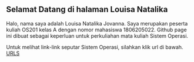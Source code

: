 ## Selamat Datang di halaman Louisa Natalika

Halo, nama saya adalah Louisa Natalika Jovanna. Saya merupakan peserta kuliah OS201 kelas A dengan nomor mahasiswa 1806205022. Github page ini dibuat sebagai keperluan untuk perkuliahan mata kuliah Sistem Operasi.

Untuk melihat link-link seputar Sistem Operasi, silahkan klik url di bawah.
[URLS](url/)
